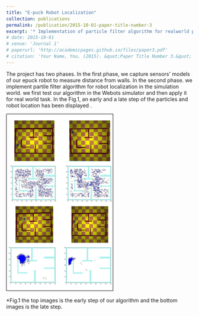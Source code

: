```yaml
---
title: "E-puck Robot Localization"
collection: publications
permalink: /publication/2015-10-01-paper-title-number-3
excerpt: '* Implementation of particle filter algorithm for realworld problem of E-puck robot localization.'
# date: 2015-10-01
# venue: 'Journal 1'
# paperurl: 'http://academicpages.github.io/files/paper3.pdf'
# citation: 'Your Name, You. (2015). &quot;Paper Title Number 3.&quot; <i>Journal 1</i>. 1(3).'
---
```

The project has two phases. In the first phase, we capture sensors' models of our epuck robot to measure distance from walls. In the second phase. we implement partile filter algorithm for robot localization in the simulation world. we first test our algorithm in the Webots simulator and then apply it for real world task. In the Fig.1, an early and a late step of the particles and robot location has been displayed .

![PFA](images/e-puck.png)

*Fig.1 the top images is the early step of our algorithm and the bottom images is the late step.